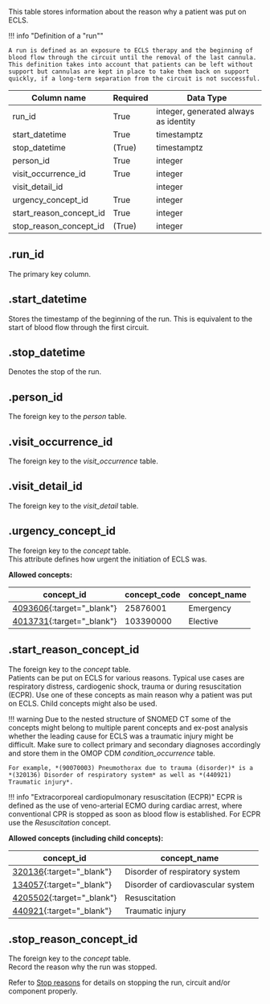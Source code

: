This table stores information about the reason why a patient was put on
ECLS.

!!! info "Definition of a "run""

    A run is defined as an exposure to ECLS therapy and the beginning of
    blood flow through the circuit until the removal of the last cannula.
    This definition takes into account that patients can be left without
    support but cannulas are kept in place to take them back on support
    quickly, if a long-term separation from the circuit is not successful.

| Column name             | Required | Data Type                             |
| ----------------------- | -------- | ------------------------------------- |
| run_id                  | True     | integer, generated always as identity |
| start_datetime          | True     | timestamptz                           |
| stop_datetime           | (True)   | timestamptz                           |
| person_id               | True     | integer                               |
| visit_occurrence_id     | True     | integer                               |
| visit_detail_id         |          | integer                               |
| urgency_concept_id      | True     | integer                               |
| start_reason_concept_id | True     | integer                               |
| stop_reason_concept_id  | (True)   | integer                               |

## .run_id

The primary key column.

## .start_datetime

Stores the timestamp of the beginning of the run. This is equivalent
to the start of blood flow through the first circuit.

## .stop_datetime

Denotes the stop of the run.

## .person_id

The foreign key to the _person_ table.

## .visit_occurrence_id

The foreign key to the _visit_occurrence_ table.

## .visit_detail_id

The foreign key to the _visit_detail_ table.

## .urgency_concept_id

The foreign key to the _concept_ table. <br>
This attribute defines how urgent the initiation of ECLS was.

**Allowed concepts:**

| concept_id                                                                        | concept_code | concept_name |
| --------------------------------------------------------------------------------- | ------------ | ------------ |
| [4093606](https://athena.ohdsi.org/search-terms/terms/4093606){:target="\_blank"} | 25876001     | Emergency    |
| [4013731](https://athena.ohdsi.org/search-terms/terms/4013731){:target="\_blank"} | 103390000    | Elective     |

## .start_reason_concept_id

The foreign key to the _concept_ table. <br>
Patients can be put on ECLS for various reasons. Typical use cases are
respiratory distress, cardiogenic shock, trauma or during resuscitation
(ECPR). Use one of these concepts as main reason why a patient
was put on ECLS. Child concepts might also be used.

!!! warning
Due to the nested structure of SNOMED CT some of the concepts might
belong to multiple parent concepts and ex-post analysis whether the
leading cause for ECLS was a traumatic injury might be difficult. Make
sure to collect primary and secondary diagnoses accordingly and store them
in the OMOP CDM _condition_occurrence_ table.

    For example, *(90070003) Pneumothorax due to trauma (disorder)* is a
    *(320136) Disorder of respiratory system* as well as *(440921) Traumatic injury*.

!!! info "Extracorporeal cardiopulmonary resuscitation (ECPR)"
ECPR is defined as the use of veno-arterial ECMO during cardiac arrest,
where conventional CPR is stopped as soon as blood flow is established.
For ECPR use the _Resuscitation_ concept.

**Allowed concepts (including child concepts):**

| concept_id                                                                         | concept_name                      |
| ---------------------------------------------------------------------------------- | --------------------------------- |
| [320136](https://athena.ohdsi.org/search-terms/terms/320136/){:target="\_blank"}   | Disorder of respiratory system    |
| [134057](https://athena.ohdsi.org/search-terms/terms/134057/){:target="\_blank"}   | Disorder of cardiovascular system |
| [4205502](https://athena.ohdsi.org/search-terms/terms/4205502/){:target="\_blank"} | Resuscitation                     |
| [440921](https://athena.ohdsi.org/search-terms/terms/440921/){:target="\_blank"}   | Traumatic injury                  |

## .stop_reason_concept_id

The foreign key to the _concept_ table. <br>
Record the reason why the run was stopped.

Refer to [Stop reasons](../userguide/stop_reasons.md) for details on
stopping the run, circuit and/or component properly.
